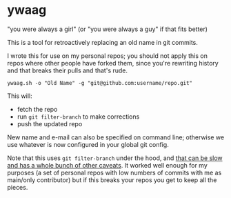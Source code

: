 # ywaag

"you were always a girl" (or "you were always a guy" if that fits better)

This is a tool for retroactively replacing an old name in git commits.

I wrote this for use on my personal repos; you should not apply this on
repos where other people have forked them, since you're rewriting history
and that breaks their pulls and that's rude.

```
ywaag.sh -o "Old Name" -g "git@github.com:username/repo.git"
```

This will:
- fetch the repo
- run `git filter-branch` to make corrections
- push the updated repo

New name and e-mail can also be specified on command line; otherwise we use
whatever is now configured in your global git config.

Note that this uses `git filter-branch` under the hood, and [that can be
slow and has a whole bunch of other caveats](https://git-scm.com/docs/git-filter-branch#PERFORMANCE).
It worked well enough for my purposes (a set of personal repos with low
numbers of commits with me as main/only contributor) but if this breaks
your repos you get to keep all the pieces.
